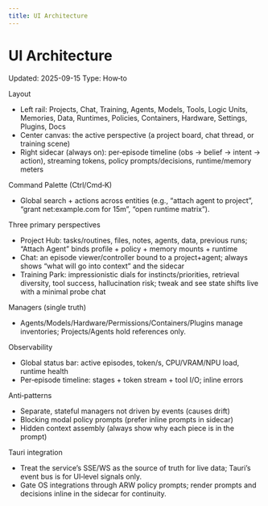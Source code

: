 ```yaml
---
title: UI Architecture
---
```


# UI Architecture
Updated: 2025-09-15
Type: How‑to

Layout
- Left rail: Projects, Chat, Training, Agents, Models, Tools, Logic Units, Memories, Data, Runtimes, Policies, Containers, Hardware, Settings, Plugins, Docs
- Center canvas: the active perspective (a project board, chat thread, or training scene)
- Right sidecar (always on): per‑episode timeline (obs → belief → intent → action), streaming tokens, policy prompts/decisions, runtime/memory meters

Command Palette (Ctrl/Cmd‑K)
- Global search + actions across entities (e.g., “attach agent to project”, “grant net:example.com for 15m”, “open runtime matrix”).

Three primary perspectives
- Project Hub: tasks/routines, files, notes, agents, data, previous runs; “Attach Agent” binds profile + policy + memory mounts + runtime
- Chat: an episode viewer/controller bound to a project+agent; always shows “what will go into context” and the sidecar
- Training Park: impressionistic dials for instincts/priorities, retrieval diversity, tool success, hallucination risk; tweak and see state shifts live with a minimal probe chat

Managers (single truth)
- Agents/Models/Hardware/Permissions/Containers/Plugins manage inventories; Projects/Agents hold references only.

Observability
- Global status bar: active episodes, token/s, CPU/VRAM/NPU load, runtime health
- Per‑episode timeline: stages + token stream + tool I/O; inline errors

Anti‑patterns
- Separate, stateful managers not driven by events (causes drift)
- Blocking modal policy prompts (prefer inline prompts in sidecar)
- Hidden context assembly (always show why each piece is in the prompt)

Tauri integration
- Treat the service’s SSE/WS as the source of truth for live data; Tauri’s event bus is for UI‑level signals only.
- Gate OS integrations through ARW policy prompts; render prompts and decisions inline in the sidecar for continuity.
